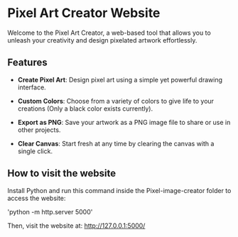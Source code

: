 # Pixel Art Creator Website

Welcome to the Pixel Art Creator, a web-based tool that allows you to unleash your creativity and design pixelated artwork effortlessly.

## Features

- **Create Pixel Art**: Design pixel art using a simple yet powerful drawing interface.

- **Custom Colors**: Choose from a variety of colors to give life to your creations (Only a black color exists currently).

- **Export as PNG**: Save your artwork as a PNG image file to share or use in other projects.

- **Clear Canvas**: Start fresh at any time by clearing the canvas with a single click.

## How to visit the website
Install Python and run this command inside the Pixel-image-creator folder to access the website:

'python -m http.server 5000'

Then, visit the website at: http://127.0.0.1:5000/
